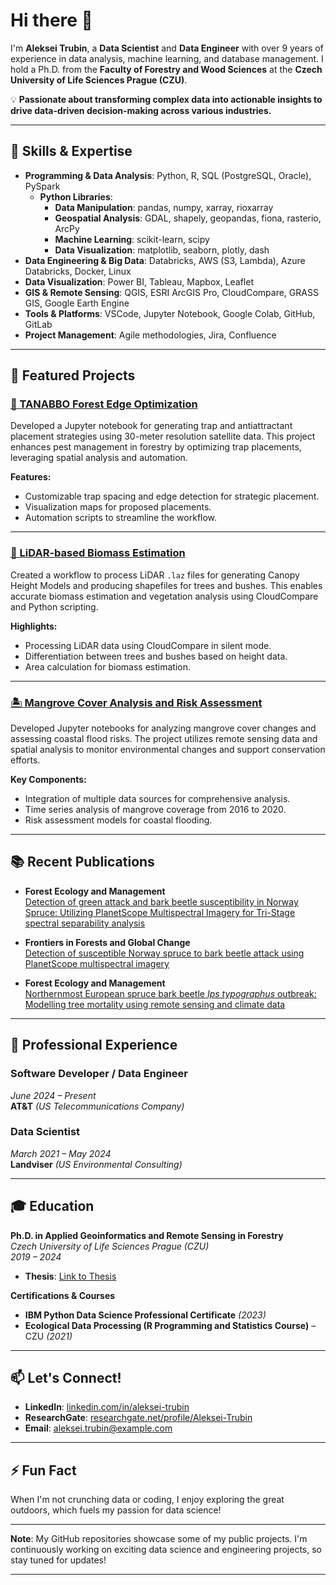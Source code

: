 # Hi there 👋

I'm **Aleksei Trubin**, a **Data Scientist** and **Data Engineer** with over 9 years of experience in data analysis, machine learning, and database management. I hold a Ph.D. from the **Faculty of Forestry and Wood Sciences** at the **Czech University of Life Sciences Prague (CZU)**.

💡 **Passionate about transforming complex data into actionable insights to drive data-driven decision-making across various industries.**

---

## 🧰 Skills & Expertise

- **Programming & Data Analysis**: Python, R, SQL (PostgreSQL, Oracle), PySpark
  - **Python Libraries**:
    - **Data Manipulation**: pandas, numpy, xarray, rioxarray
    - **Geospatial Analysis**: GDAL, shapely, geopandas, fiona, rasterio, ArcPy
    - **Machine Learning**: scikit-learn, scipy
    - **Data Visualization**: matplotlib, seaborn, plotly, dash
- **Data Engineering & Big Data**: Databricks, AWS (S3, Lambda), Azure Databricks, Docker, Linux
- **Data Visualization**: Power BI, Tableau, Mapbox, Leaflet
- **GIS & Remote Sensing**: QGIS, ESRI ArcGIS Pro, CloudCompare, GRASS GIS, Google Earth Engine
- **Tools & Platforms**: VSCode, Jupyter Notebook, Google Colab, GitHub, GitLab
- **Project Management**: Agile methodologies, Jira, Confluence

---

## 🌟 Featured Projects

### [🚀 TANABBO Forest Edge Optimization](https://github.com/alekseitrubin/tanabbo-forestedge)

Developed a Jupyter notebook for generating trap and antiattractant placement strategies using 30-meter resolution satellite data. This project enhances pest management in forestry by optimizing trap placements, leveraging spatial analysis and automation.

**Features:**

- Customizable trap spacing and edge detection for strategic placement.
- Visualization maps for proposed placements.
- Automation scripts to streamline the workflow.

---

### [🌲 LiDAR-based Biomass Estimation](https://github.com/alekseitrubin/LiDAR-biomass)

Created a workflow to process LiDAR `.laz` files for generating Canopy Height Models and producing shapefiles for trees and bushes. This enables accurate biomass estimation and vegetation analysis using CloudCompare and Python scripting.

**Highlights:**

- Processing LiDAR data using CloudCompare in silent mode.
- Differentiation between trees and bushes based on height data.
- Area calculation for biomass estimation.

---

### [🏝️ Mangrove Cover Analysis and Risk Assessment](https://github.com/alekseitrubin/mangrove)

Developed Jupyter notebooks for analyzing mangrove cover changes and assessing coastal flood risks. The project utilizes remote sensing data and spatial analysis to monitor environmental changes and support conservation efforts.

**Key Components:**

- Integration of multiple data sources for comprehensive analysis.
- Time series analysis of mangrove coverage from 2016 to 2020.
- Risk assessment models for coastal flooding.

---

## 📚 Recent Publications

- **Forest Ecology and Management**  
  [Detection of green attack and bark beetle susceptibility in Norway Spruce: Utilizing PlanetScope Multispectral Imagery for Tri-Stage spectral separability analysis](http://dx.doi.org/10.1016/j.foreco.2024.121838)

- **Frontiers in Forests and Global Change**  
  [Detection of susceptible Norway spruce to bark beetle attack using PlanetScope multispectral imagery](http://dx.doi.org/10.3389/ffgc.2023.1130721)

- **Forest Ecology and Management**  
  [Northernmost European spruce bark beetle *Ips typographus* outbreak: Modelling tree mortality using remote sensing and climate data](http://dx.doi.org/10.1016/j.foreco.2021.119829)

---

## 💼 Professional Experience

### **Software Developer / Data Engineer**  
*June 2024 – Present*  
**AT&T** *(US Telecommunications Company)*

### **Data Scientist**  
*March 2021 – May 2024*  
**Landviser** *(US Environmental Consulting)*

---

## 🎓 Education

**Ph.D. in Applied Geoinformatics and Remote Sensing in Forestry**  
*Czech University of Life Sciences Prague (CZU)*  
*2019 – 2024*

- **Thesis**: [Link to Thesis](https://theses.cz/id/thi9s8/?isshlret=Trubin%3B;zpet=%2Fvyhledavani%2F%3Fsearch%3Dtrubin%26start%3D1)

**Certifications & Courses**

- **IBM Python Data Science Professional Certificate** *(2023)*
- **Ecological Data Processing (R Programming and Statistics Course)** – CZU *(2021)*

---

## 📫 Let's Connect!

- **LinkedIn**: [linkedin.com/in/aleksei-trubin](https://www.linkedin.com/in/aleksei-trubin/)
- **ResearchGate**: [researchgate.net/profile/Aleksei-Trubin](https://www.researchgate.net/profile/Aleksei-Trubin)
- **Email**: [aleksei.trubin@example.com](mailto:trubin.a@outlook.com)

---

## ⚡ Fun Fact

When I'm not crunching data or coding, I enjoy exploring the great outdoors, which fuels my passion for data science!

---

**Note**: My GitHub repositories showcase some of my public projects. I'm continuously working on exciting data science and engineering projects, so stay tuned for updates!

---

